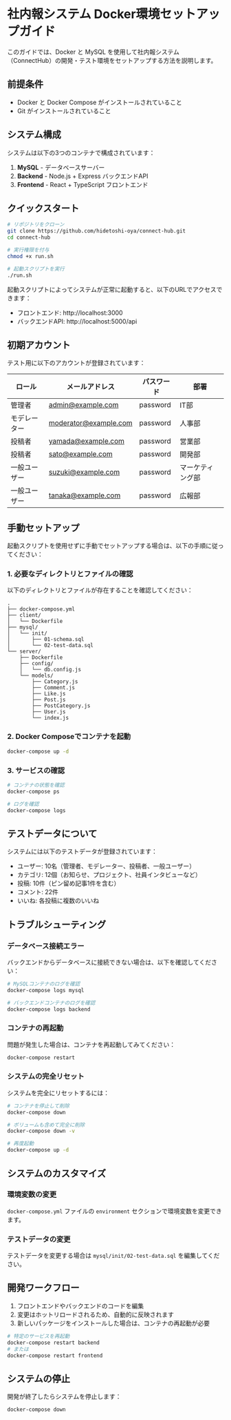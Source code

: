 # 社内報システム Docker環境セットアップガイド

このガイドでは、Docker と MySQL を使用して社内報システム（ConnectHub）の開発・テスト環境をセットアップする方法を説明します。

## 前提条件

- Docker と Docker Compose がインストールされていること
- Git がインストールされていること

## システム構成

システムは以下の3つのコンテナで構成されています：

1. **MySQL** - データベースサーバー
2. **Backend** - Node.js + Express バックエンドAPI
3. **Frontend** - React + TypeScript フロントエンド

## クイックスタート

```bash
# リポジトリをクローン
git clone https://github.com/hidetoshi-oya/connect-hub.git
cd connect-hub

# 実行権限を付与
chmod +x run.sh

# 起動スクリプトを実行
./run.sh
```

起動スクリプトによってシステムが正常に起動すると、以下のURLでアクセスできます：

- フロントエンド: http://localhost:3000
- バックエンドAPI: http://localhost:5000/api

## 初期アカウント

テスト用に以下のアカウントが登録されています：

| ロール | メールアドレス | パスワード | 部署 |
|--------|----------------|------------|------|
| 管理者 | admin@example.com | password | IT部 |
| モデレーター | moderator@example.com | password | 人事部 |
| 投稿者 | yamada@example.com | password | 営業部 |
| 投稿者 | sato@example.com | password | 開発部 |
| 一般ユーザー | suzuki@example.com | password | マーケティング部 |
| 一般ユーザー | tanaka@example.com | password | 広報部 |

## 手動セットアップ

起動スクリプトを使用せずに手動でセットアップする場合は、以下の手順に従ってください：

### 1. 必要なディレクトリとファイルの確認

以下のディレクトリとファイルが存在することを確認してください：

```
.
├── docker-compose.yml
├── client/
│   └── Dockerfile
├── mysql/
│   └── init/
│       ├── 01-schema.sql
│       └── 02-test-data.sql
└── server/
    ├── Dockerfile
    ├── config/
    │   └── db.config.js
    └── models/
        ├── Category.js
        ├── Comment.js
        ├── Like.js
        ├── Post.js
        ├── PostCategory.js
        ├── User.js
        └── index.js
```

### 2. Docker Composeでコンテナを起動

```bash
docker-compose up -d
```

### 3. サービスの確認

```bash
# コンテナの状態を確認
docker-compose ps

# ログを確認
docker-compose logs
```

## テストデータについて

システムには以下のテストデータが登録されています：

- ユーザー: 10名（管理者、モデレーター、投稿者、一般ユーザー）
- カテゴリ: 12個（お知らせ、プロジェクト、社員インタビューなど）
- 投稿: 10件（ピン留め記事1件を含む）
- コメント: 22件
- いいね: 各投稿に複数のいいね

## トラブルシューティング

### データベース接続エラー

バックエンドからデータベースに接続できない場合は、以下を確認してください：

```bash
# MySQLコンテナのログを確認
docker-compose logs mysql

# バックエンドコンテナのログを確認
docker-compose logs backend
```

### コンテナの再起動

問題が発生した場合は、コンテナを再起動してみてください：

```bash
docker-compose restart
```

### システムの完全リセット

システムを完全にリセットするには：

```bash
# コンテナを停止して削除
docker-compose down

# ボリュームも含めて完全に削除
docker-compose down -v

# 再度起動
docker-compose up -d
```

## システムのカスタマイズ

### 環境変数の変更

`docker-compose.yml` ファイルの `environment` セクションで環境変数を変更できます。

### テストデータの変更

テストデータを変更する場合は `mysql/init/02-test-data.sql` を編集してください。

## 開発ワークフロー

1. フロントエンドやバックエンドのコードを編集
2. 変更はホットリロードされるため、自動的に反映されます
3. 新しいパッケージをインストールした場合は、コンテナの再起動が必要

```bash
# 特定のサービスを再起動
docker-compose restart backend
# または
docker-compose restart frontend
```

## システムの停止

開発が終了したらシステムを停止します：

```bash
docker-compose down
```
